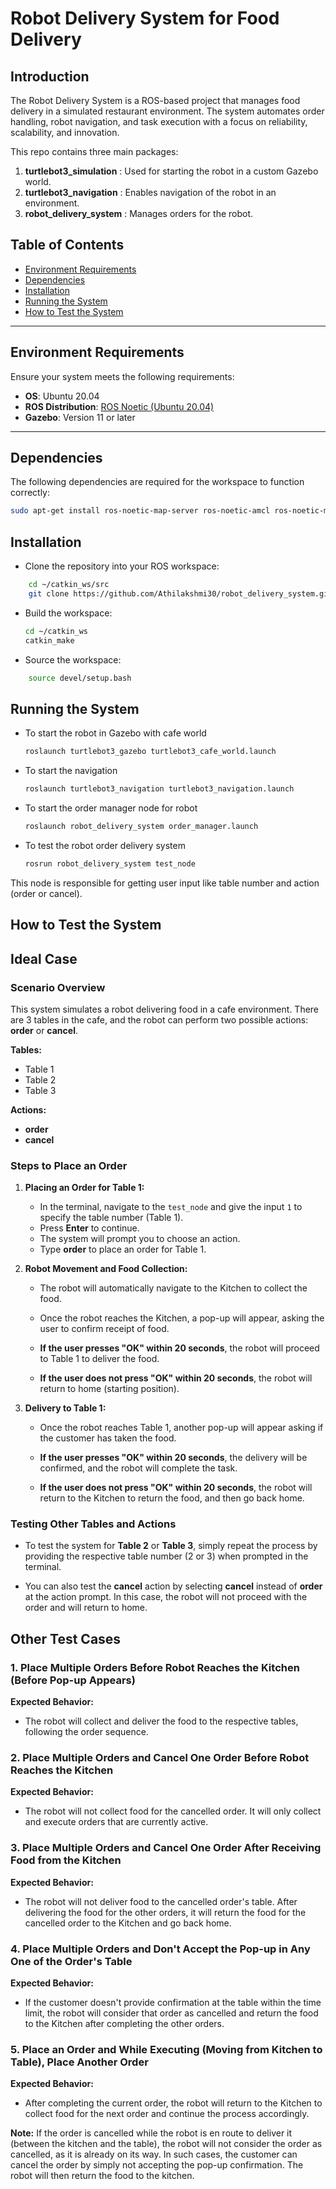 # Robot Delivery System for Food Delivery
## Introduction

The Robot Delivery System is a ROS-based project that manages food delivery in a simulated restaurant environment. The system automates order handling, robot navigation, and task execution with a focus on reliability, scalability, and innovation.

This repo contains three main packages:

1. **turtlebot3_simulation** : Used for starting the robot in a custom Gazebo world.  
2. **turtlebot3_navigation** : Enables navigation of the robot in an environment.  
3. **robot_delivery_system** : Manages orders for the robot.  

## Table of Contents
- [Environment Requirements](#environment-requirements)
- [Dependencies](#dependencies)
- [Installation](#installation)
- [Running the System](#running-the-system)
- [How to Test the System](#how-to-test-the-system)

---

## Environment Requirements

Ensure your system meets the following requirements:  
- **OS**: Ubuntu 20.04
- **ROS Distribution**: [ROS Noetic (Ubuntu 20.04)](#http://wiki.ros.org/noetic/Installation/Ubuntu)
- **Gazebo**: Version 11 or later  


---

## Dependencies

The following dependencies are required for the workspace to function correctly:  


  ```bash
  sudo apt-get install ros-noetic-map-server ros-noetic-amcl ros-noetic-move-base
   ```

## Installation
 - Clone the repository into your ROS workspace:

 ```bash
     cd ~/catkin_ws/src
     git clone https://github.com/Athilakshmi30/robot_delivery_system.git
  ```

- Build the workspace:
     ```bash
     cd ~/catkin_ws
     catkin_make
     ```
- Source the workspace:
```bash
    source devel/setup.bash
```

## Running the System
- To start the robot in Gazebo with cafe world

   ```bash
   roslaunch turtlebot3_gazebo turtlebot3_cafe_world.launch
   ```
- To start the navigation

   ```bash
   roslaunch turtlebot3_navigation turtlebot3_navigation.launch
   ```
- To start the order manager node for robot

   ```bash
   roslaunch robot_delivery_system order_manager.launch
   ```
- To test the robot order delivery system

   ```bash
   rosrun robot_delivery_system test_node
   ```
This node is responsible for getting user input like table number and action (order or cancel).
## How to Test the System  

## Ideal Case

### Scenario Overview

This system simulates a robot delivering food in a cafe environment. There are 3 tables in the cafe, and the robot can perform two possible actions: **order** or **cancel**.

**Tables:**

- Table 1
- Table 2
- Table 3

**Actions:**

- **order**
- **cancel**

### Steps to Place an Order

1. **Placing an Order for Table 1:**
   - In the terminal, navigate to the `test_node` and give the input `1` to specify the table number (Table 1).
   - Press **Enter** to continue.
   - The system will prompt you to choose an action.
   - Type **order** to place an order for Table 1.

2. **Robot Movement and Food Collection:**
   - The robot will automatically navigate to the Kitchen to collect the food.
   - Once the robot reaches the Kitchen, a pop-up will appear, asking the user to confirm receipt of food.

   - **If the user presses "OK" within 20 seconds**, the robot will proceed to Table 1 to deliver the food.

   - **If the user does not press "OK" within 20 seconds**, the robot will return to home (starting position).

3. **Delivery to Table 1:**
   - Once the robot reaches Table 1, another pop-up will appear asking if the customer has taken the food.

   - **If the user presses "OK" within 20 seconds**, the delivery will be confirmed, and the robot will complete the task.

   - **If the user does not press "OK" within 20 seconds**, the robot will return to the Kitchen to return the food, and then go back home.

### Testing Other Tables and Actions

- To test the system for **Table 2** or **Table 3**, simply repeat the process by providing the respective table number (2 or 3) when prompted in the terminal.

- You can also test the **cancel** action by selecting **cancel** instead of **order** at the action prompt. In this case, the robot will not proceed with the order and will return to home.


## Other Test Cases

### 1. Place Multiple Orders Before Robot Reaches the Kitchen (Before Pop-up Appears)

**Expected Behavior:**
- The robot will collect and deliver the food to the respective tables, following the order sequence.

### 2. Place Multiple Orders and Cancel One Order Before Robot Reaches the Kitchen

**Expected Behavior:**
- The robot will not collect food for the cancelled order. It will only collect and execute orders that are currently active.

### 3. Place Multiple Orders and Cancel One Order After Receiving Food from the Kitchen

**Expected Behavior:**
- The robot will not deliver food to the cancelled order's table. After delivering the food for the other orders, it will return the food for the cancelled order to the Kitchen and go back home.

### 4. Place Multiple Orders and Don't Accept the Pop-up in Any One of the Order's Table

**Expected Behavior:**
- If the customer doesn't provide confirmation at the table within the time limit, the robot will consider that order as cancelled and return the food to the Kitchen after completing the other orders.

### 5. Place an Order and While Executing (Moving from Kitchen to Table), Place Another Order

**Expected Behavior:**
- After completing the current order, the robot will return to the Kitchen to collect food for the next order and continue the process accordingly.


**Note:** If the order is cancelled while the robot is en route to deliver it (between the kitchen and the table), the robot will not consider the order as cancelled, as it is already on its way. In such cases, the customer can cancel the order by simply not accepting the pop-up confirmation. The robot will then return the food to the kitchen.
